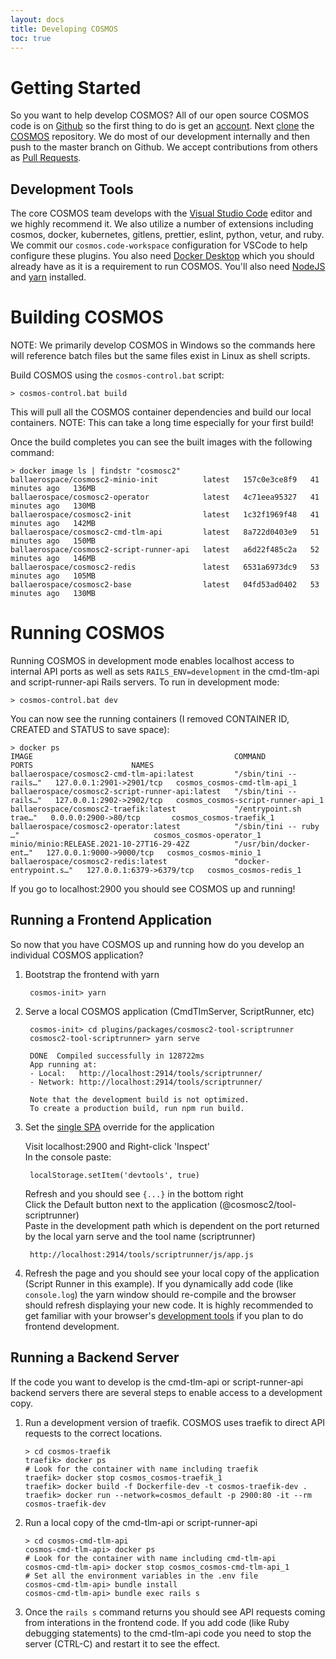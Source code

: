 ```yaml
---
layout: docs
title: Developing COSMOS
toc: true
---
```


# Getting Started

So you want to help develop COSMOS? All of our open source COSMOS code is on [Github](https://github.com/) so the first thing to do is get an [account](https://github.com/join). Next [clone](https://docs.github.com/en/repositories/creating-and-managing-repositories/cloning-a-repository) the [COSMOS](https://github.com/BallAerospace/COSMOS) repository. We do most of our development internally and then push to the master branch on Github. We accept contributions from others as [Pull Requests](https://docs.github.com/en/pull-requests/collaborating-with-pull-requests/proposing-changes-to-your-work-with-pull-requests/about-pull-requests).

## Development Tools

The core COSMOS team develops with the [Visual Studio Code](https://code.visualstudio.com/) editor and we highly recommend it. We also utilize a number of extensions including cosmos, docker, kubernetes, gitlens, prettier, eslint, python, vetur, and ruby. We commit our `cosmos.code-workspace` configuration for VSCode to help configure these plugins. You also need [Docker Desktop](https://www.docker.com/products/docker-desktop) which you should already have as it is a requirement to run COSMOS. You'll also need [NodeJS](https://nodejs.org/en/download/) and [yarn](https://yarnpkg.com/getting-started/install) installed.

# Building COSMOS

NOTE: We primarily develop COSMOS in Windows so the commands here will reference batch files but the same files exist in Linux as shell scripts.

Build COSMOS using the `cosmos-control.bat` script:

    > cosmos-control.bat build

This will pull all the COSMOS container dependencies and build our local containers. NOTE: This can take a long time especially for your first build!

Once the build completes you can see the built images with the following command:

    > docker image ls | findstr "cosmosc2"
    ballaerospace/cosmosc2-minio-init          latest   157c0e3ce8f9   41 minutes ago   136MB
    ballaerospace/cosmosc2-operator            latest   4c71eea95327   41 minutes ago   130MB
    ballaerospace/cosmosc2-init                latest   1c32f1969f48   41 minutes ago   142MB
    ballaerospace/cosmosc2-cmd-tlm-api         latest   8a722d0403e9   51 minutes ago   150MB
    ballaerospace/cosmosc2-script-runner-api   latest   a6d22f485c2a   52 minutes ago   146MB
    ballaerospace/cosmosc2-redis               latest   6531a6973dc9   53 minutes ago   105MB
    ballaerospace/cosmosc2-base                latest   04fd53ad0402   53 minutes ago   130MB

# Running COSMOS

Running COSMOS in development mode enables localhost access to internal API ports as well as sets `RAILS_ENV=development` in the cmd-tlm-api and script-runner-api Rails servers. To run in development mode:

    > cosmos-control.bat dev

You can now see the running containers (I removed CONTAINER ID, CREATED and STATUS to save space):

    > docker ps
    IMAGE                                             COMMAND                  PORTS                      NAMES
    ballaerospace/cosmosc2-cmd-tlm-api:latest         "/sbin/tini -- rails…"   127.0.0.1:2901->2901/tcp   cosmos_cosmos-cmd-tlm-api_1
    ballaerospace/cosmosc2-script-runner-api:latest   "/sbin/tini -- rails…"   127.0.0.1:2902->2902/tcp   cosmos_cosmos-script-runner-api_1
    ballaerospace/cosmosc2-traefik:latest             "/entrypoint.sh trae…"   0.0.0.0:2900->80/tcp       cosmos_cosmos-traefik_1
    ballaerospace/cosmosc2-operator:latest            "/sbin/tini -- ruby …"                              cosmos_cosmos-operator_1
    minio/minio:RELEASE.2021-10-27T16-29-42Z          "/usr/bin/docker-ent…"   127.0.0.1:9000->9000/tcp   cosmos_cosmos-minio_1
    ballaerospace/cosmosc2-redis:latest               "docker-entrypoint.s…"   127.0.0.1:6379->6379/tcp   cosmos_cosmos-redis_1

If you go to localhost:2900 you should see COSMOS up and running!

## Running a Frontend Application

So now that you have COSMOS up and running how do you develop an individual COSMOS application?

1. Bootstrap the frontend with yarn

        cosmos-init> yarn

1. Serve a local COSMOS application (CmdTlmServer, ScriptRunner, etc)

        cosmos-init> cd plugins/packages/cosmosc2-tool-scriptrunner
        cosmosc2-tool-scriptrunner> yarn serve

        DONE  Compiled successfully in 128722ms
        App running at:
        - Local:   http://localhost:2914/tools/scriptrunner/
        - Network: http://localhost:2914/tools/scriptrunner/

        Note that the development build is not optimized.
        To create a production build, run npm run build.


1. Set the [single SPA](https://single-spa.js.org/) override for the application

    Visit localhost:2900 and Right-click 'Inspect'<br>
    In the console paste:

        localStorage.setItem('devtools', true)

    Refresh and you should see `{...}` in the bottom right<br>
    Click the Default button next to the application (@cosmosc2/tool-scriptrunner)<br>
    Paste in the development path which is dependent on the port returned by the local yarn serve and the tool name (scriptrunner)

        http://localhost:2914/tools/scriptrunner/js/app.js

1. Refresh the page and you should see your local copy of the application (Script Runner in this example). If you dynamically add code (like `console.log`) the yarn window should re-compile and the browser should refresh displaying your new code. It is highly recommended to get familiar with your browser's [development tools](https://developer.chrome.com/docs/devtools/overview/) if you plan to do frontend development.

## Running a Backend Server

If the code you want to develop is the cmd-tlm-api or script-runner-api backend servers there are several steps to enable access to a development copy.

1.  Run a development version of traefik. COSMOS uses traefik to direct API requests to the correct locations.

        > cd cosmos-traefik
        traefik> docker ps
        # Look for the container with name including traefik
        traefik> docker stop cosmos_cosmos-traefik_1
        traefik> docker build -f Dockerfile-dev -t cosmos-traefik-dev .
        traefik> docker run --network=cosmos_default -p 2900:80 -it --rm cosmos-traefik-dev

1.  Run a local copy of the cmd-tlm-api or script-runner-api

        > cd cosmos-cmd-tlm-api
        cosmos-cmd-tlm-api> docker ps
        # Look for the container with name including cmd-tlm-api
        cosmos-cmd-tlm-api> docker stop cosmos_cosmos-cmd-tlm-api_1
        # Set all the environment variables in the .env file
        cosmos-cmd-tlm-api> bundle install
        cosmos-cmd-tlm-api> bundle exec rails s

1. Once the `rails s` command returns you should see API requests coming from interations in the frontend code. If you add code (like Ruby debugging statements) to the cmd-tlm-api code you need to stop the server (CTRL-C) and restart it to see the effect.
